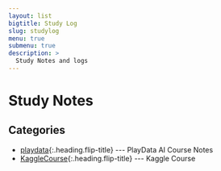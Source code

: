 ```yaml
---
layout: list
bigtitle: Study Log
slug: studylog
menu: true
submenu: true
description: >
  Study Notes and logs
---
```


# Study Notes

## Categories

* [playdata]{:.heading.flip-title} --- PlayData AI Course Notes
* [KaggleCourse]{:.heading.flip-title} --- Kaggle Course

[PlayData]: /playdata/
[KaggleCourse]: /KaggleCourse/